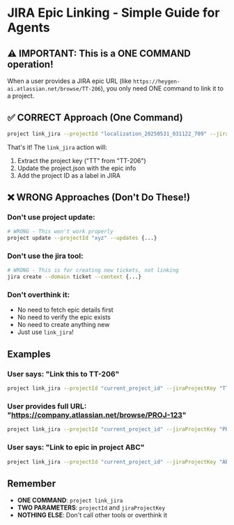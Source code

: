 # JIRA Epic Linking - Simple Guide for Agents

## ⚠️ IMPORTANT: This is a ONE COMMAND operation!

When a user provides a JIRA epic URL (like `https://heygen-ai.atlassian.net/browse/TT-206`), you only need ONE command to link it to a project.

## ✅ CORRECT Approach (One Command)

```bash
project link_jira --projectId "localization_20250531_031122_709" --jiraProjectKey "TT-206"
```

That's it! The `link_jira` action will:
1. Extract the project key ("TT" from "TT-206")
2. Update the project.json with the epic info
3. Add the project ID as a label in JIRA

## ❌ WRONG Approaches (Don't Do These!)

### Don't use project update:
```bash
# WRONG - This won't work properly
project update --projectId "xyz" --updates {...}
```

### Don't use the jira tool:
```bash
# WRONG - This is for creating new tickets, not linking
jira create --domain ticket --context {...}
```

### Don't overthink it:
- No need to fetch epic details first
- No need to verify the epic exists
- No need to create anything new
- Just use `link_jira`!

## Examples

### User says: "Link this to TT-206"
```bash
project link_jira --projectId "current_project_id" --jiraProjectKey "TT-206"
```

### User provides full URL: "https://company.atlassian.net/browse/PROJ-123"
```bash
project link_jira --projectId "current_project_id" --jiraProjectKey "PROJ-123"
```

### User says: "Link to epic in project ABC"
```bash
project link_jira --projectId "current_project_id" --jiraProjectKey "ABC"
```

## Remember
- **ONE COMMAND**: `project link_jira`
- **TWO PARAMETERS**: `projectId` and `jiraProjectKey`
- **NOTHING ELSE**: Don't call other tools or overthink it 